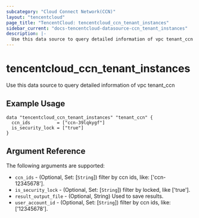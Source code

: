 ```yaml
---
subcategory: "Cloud Connect Network(CCN)"
layout: "tencentcloud"
page_title: "TencentCloud: tencentcloud_ccn_tenant_instances"
sidebar_current: "docs-tencentcloud-datasource-ccn_tenant_instances"
description: |-
  Use this data source to query detailed information of vpc tenant_ccn
---
```


# tencentcloud_ccn_tenant_instances

Use this data source to query detailed information of vpc tenant_ccn

## Example Usage

```hcl
data "tencentcloud_ccn_tenant_instances" "tenant_ccn" {
  ccn_ids          = ["ccn-39lqkygf"]
  is_security_lock = ["true"]
}
```

## Argument Reference

The following arguments are supported:

* `ccn_ids` - (Optional, Set: [`String`]) filter by ccn ids, like: ['ccn-12345678'].
* `is_security_lock` - (Optional, Set: [`String`]) filter by locked, like ['true'].
* `result_output_file` - (Optional, String) Used to save results.
* `user_account_id` - (Optional, Set: [`String`]) filter by ccn ids, like: ['12345678'].


